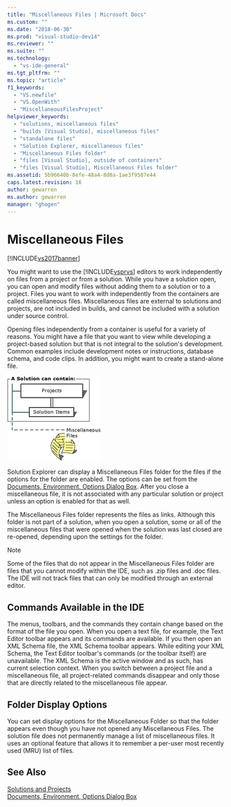 ```yaml
---
title: "Miscellaneous Files | Microsoft Docs"
ms.custom: ""
ms.date: "2018-06-30"
ms.prod: "visual-studio-dev14"
ms.reviewer: ""
ms.suite: ""
ms.technology: 
  - "vs-ide-general"
ms.tgt_pltfrm: ""
ms.topic: "article"
f1_keywords: 
  - "VS.newfile"
  - "VS.OpenWith"
  - "MiscellaneousFilesProject"
helpviewer_keywords: 
  - "solutions, miscellaneous files"
  - "builds [Visual Studio], miscellaneous files"
  - "standalone files"
  - "Solution Explorer, miscellaneous files"
  - "Miscellaneous Files folder"
  - "files [Visual Studio], outside of containers"
  - "files [Visual Studio], Miscellaneous Files folder"
ms.assetid: 5b96640b-8efe-48a4-8d0a-1ae3f9587e44
caps.latest.revision: 16
author: gewarren
ms.author: gewarren
manager: "ghogen"
---
```

# Miscellaneous Files
[!INCLUDE[vs2017banner](../../includes/vs2017banner.md)]

  
You might want to use the [!INCLUDE[vsprvs](../../includes/vsprvs-md.md)] editors to work independently on files from a project or from a solution. While you have a solution open, you can open and modify files without adding them to a solution or to a project. Files you want to work with independently from the containers are called miscellaneous files. Miscellaneous files are external to solutions and projects, are not included in builds, and cannot be included with a solution under source control.  
  
 Opening files independently from a container is useful for a variety of reasons. You might have a file that you want to view while developing a project-based solution but that is not integral to the solution's development. Common examples include development notes or instructions, database schema, and code clips. In addition, you might want to create a stand-alone file.  
  
 ![Solutions Projects](../../ide/reference/media/projects-solutions-misc.gif "Projects_Solutions_Misc")  
  
 Solution Explorer can display a Miscellaneous Files folder for the files if the options for the folder are enabled. The options can be set from the [Documents, Environment, Options Dialog Box](../../ide/reference/documents-environment-options-dialog-box.md). After you close a miscellaneous file, it is not associated with any particular solution or project unless an option is enabled for that as well.  
  
 The Miscellaneous Files folder represents the files as links. Although this folder is not part of a solution, when you open a solution, some or all of the miscellaneous files that were opened when the solution was last closed are re-opened, depending upon the settings for the folder.  
  
> [!NOTE]
>  Some of the files that do not appear in the Miscellaneous Files folder are files that you cannot modify within the IDE, such as .zip files and .doc files. The IDE will not track files that can only be modified through an external editor.  
  
## Commands Available in the IDE  
 The menus, toolbars, and the commands they contain change based on the format of the file you open. When you open a text file, for example, the Text Editor toolbar appears and its commands are available. If you then open an XML Schema file, the XML Schema toolbar appears. While editing your XML Schema, the Text Editor toolbar's commands (or the toolbar itself) are unavailable. The XML Schema is the active window and as such, has current selection context. When you switch between a project file and a miscellaneous file, all project-related commands disappear and only those that are directly related to the miscellaneous file appear.  
  
## Folder Display Options  
 You can set display options for the Miscellaneous Folder so that the folder appears even though you have not opened any Miscellaneous Files. The solution file does not permanently manage a list of miscellaneous files. It uses an optional feature that allows it to remember a per-user most recently used (MRU) list of files.  
  
## See Also  
 [Solutions and Projects](../../ide/solutions-and-projects-in-visual-studio.md)   
 [Documents, Environment, Options Dialog Box](../../ide/reference/documents-environment-options-dialog-box.md)



